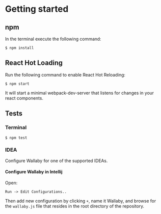 # Getting started

## npm

In the terminal execute the following command:

```$ npm install```

## React Hot Loading

Run the following command to enable React Hot Reloading:

```$ npm start```

It will start a minimal webpack-dev-server that listens for changes in your react components.

## Tests

### Terminal

```$ npm test```

### IDEA

Configure Wallaby for one of the supported IDEAs.

#### Configure Wallaby in Intellij

Open:

```
Run -> Edit Configurations..
```

Then add new configuration by clicking ```+```, name it Wallaby, and browse for the ```wallaby.js``` file that resides in the root directory of the repository.